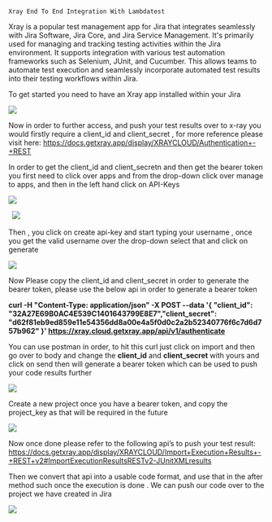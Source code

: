 ﻿

                                                                                           Xray End To End Integration With Lambdatest

Xray is a popular test management app for Jira that integrates seamlessly with Jira Software, Jira Core, and Jira Service Management. It's primarily used for managing and tracking testing activities within the Jira environment. It supports integration with various test automation frameworks such as Selenium, JUnit, and Cucumber. This allows teams to automate test execution and seamlessly incorporate automated test results into their testing workflows within Jira.

To get started you need to have an Xray app installed within your Jira

![](Aspose.Words.560fa477-aafb-4db0-941d-b98929160d72.001.png)

Now in order to further access, and push your test results over to x-ray you would firstly require a client\_id and client\_secret , for more reference please visit here: <https://docs.getxray.app/display/XRAYCLOUD/Authentication+-+REST>


In order to get the client\_id and client\_secretn and then get the bearer token you first need to click over apps and from the drop-down click over manage to apps, and then in the left hand click on API-Keys 

![](Aspose.Words.560fa477-aafb-4db0-941d-b98929160d72.002.png)


` `![](Aspose.Words.560fa477-aafb-4db0-941d-b98929160d72.003.png)

Then , you click on create api-key and start typing your username , once you get the valid username over the drop-down select that and click on generate

![](Aspose.Words.560fa477-aafb-4db0-941d-b98929160d72.004.png)

Now Please copy the client\_id and client\_secret in order to generate the bearer token, please use the below api in order to generate a bearer token

**curl -H "Content-Type: application/json" -X POST --data '{ "client\_id": "32A27E69B0AC4E539C1401643799E8E7","client\_secret": "d62f81eb9ed859e11e54356dd8a00e4a5f0d0c2a2b52340776f6c7d6d757b962" }'  <https://xray.cloud.getxray.app/api/v1/authenticate>**



You can use postman in order, to hit this curl just click on import and then go over to body and change the **client\_id** and **client\_secret** with yours and click on send then will generate a bearer token which can be used to push your code results further 

![](Aspose.Words.560fa477-aafb-4db0-941d-b98929160d72.005.png)


Create a new project once you have a bearer token, and copy the project\_key as that will be required in the future

![](Aspose.Words.560fa477-aafb-4db0-941d-b98929160d72.006.png)

Now once done please refer to the following api’s to push your test result: <https://docs.getxray.app/display/XRAYCLOUD/Import+Execution+Results+-+REST+v2#ImportExecutionResultsRESTv2-JUnitXMLresults>

Then we convert that api into a usable code format, and use that in the after method such once the execution is done . We can push our code over to the project we have created in Jira

![](Aspose.Words.560fa477-aafb-4db0-941d-b98929160d72.007.png)
